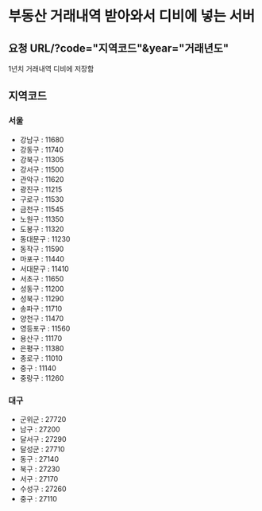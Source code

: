 # 부동산 거래내역 받아와서 디비에 넣는 서버

## 요청 URL/?code="지역코드"&year="거래년도"

1년치 거래내역 디비에 저장함

## 지역코드

### 서울

- 강남구 : 11680
- 강동구 : 11740
- 강북구 : 11305
- 강서구 : 11500
- 관악구 : 11620
- 광진구 : 11215
- 구로구 : 11530
- 금천구 : 11545
- 노원구 : 11350
- 도봉구 : 11320
- 동대문구 : 11230
- 동작구 : 11590
- 마포구 : 11440
- 서대문구 : 11410
- 서초구 : 11650
- 성동구 : 11200
- 성북구 : 11290
- 송파구 : 11710
- 양천구 : 11470
- 영등포구 : 11560
- 용산구 : 11170
- 은평구 : 11380
- 종로구 : 11010
- 중구 : 11140
- 중랑구 : 11260

### 대구

- 군위군 : 27720
- 남구 : 27200
- 달서구 : 27290
- 달성군 : 27710
- 동구 : 27140
- 북구 : 27230
- 서구 : 27170
- 수성구 : 27260
- 중구 : 27110
